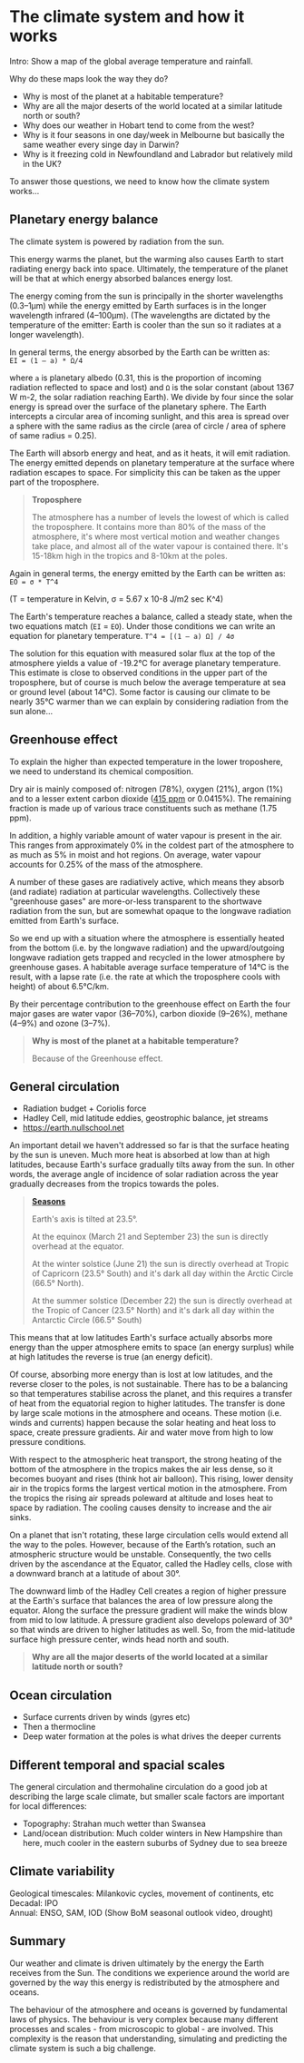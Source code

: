 # The climate system and how it works

Intro: Show a map of the global average temperature and rainfall.

Why do these maps look the way they do?
- Why is most of the planet at a habitable temperature?
- Why are all the major deserts of the world located at a similar latitude north or south? 
- Why does our weather in Hobart tend to come from the west?
- Why is it four seasons in one day/week in Melbourne
  but basically the same weather every singe day in Darwin?
- Why is it freezing cold in Newfoundland and Labrador but relatively mild in the UK?

To answer those questions, we need to know how the climate system works...

## Planetary energy balance

The climate system is powered by radiation from the sun.

This energy warms the planet, but the warming also causes Earth to start radiating energy back into space.
Ultimately, the temperature of the planet will be that at which energy absorbed balances energy lost.

The energy coming from the sun is principally in the shorter wavelengths (0.3–1µm)
while the energy emitted by Earth surfaces is in the longer wavelength infrared (4–100µm).
(The wavelengths are dictated by the temperature of the emitter:
Earth is cooler than the sun so it radiates at a longer wavelength).

In general terms, the energy absorbed by the Earth can be written as:  
`EI = (1 – a) * Ω/4`

where `a` is planetary albedo (0.31, this is the proportion of incoming radiation reflected to space and lost) and
`Ω` is the solar constant (about 1367 W m-2, the solar radiation reaching Earth).
We divide by four since the solar energy is spread over the surface of the planetary sphere.
The Earth intercepts a circular area of incoming sunlight,
and this area is spread over a sphere with the same radius as the circle
(area of circle / area of sphere of same radius = 0.25).

The Earth will absorb energy and heat, and as it heats, it will emit radiation.
The energy emitted depends on planetary temperature at the surface where radiation escapes to space.
For simplicity this can be taken as the upper part of the troposphere.

> **Troposphere**
>
> The atmosphere has a number of levels 
> the lowest of which is called the troposphere.
> It contains more than 80% of the mass of the atmosphere,
> it's where most vertical motion and weather changes take place,
> and almost all of the water vapour is contained there.
> It's 15-18km high in the tropics and 8-10km at the poles.

Again in general terms, the energy emitted by the Earth can be written as:  
`EO = σ * T^4`

(T = temperature in Kelvin, σ = 5.67 x 10-8 J/m2 sec K^4)

The Earth's temperature reaches a balance, called a steady state, when the two equations match (`EI` = `EO`).
Under those conditions we can write an equation for planetary temperature.
`T^4 = [(1 – a) Ω] / 4σ` 

The solution for this equation with measured solar flux at the top of the atmosphere
yields a value of -19.2°C for average planetary temperature.
This estimate is close to observed conditions in the upper part of the troposphere,
but of course is much below the average temperature at sea or ground level (about 14°C).
Some factor is causing our climate to be nearly 35°C warmer than we can explain by considering
radiation from the sun alone...


## Greenhouse effect

To explain the higher than expected temperature in the lower troposhere, 
we need to understand its chemical composition.

Dry air is mainly composed of: nitrogen (78%), oxygen (21%),
argon (1%) and to a lesser extent carbon dioxide ([415 ppm](https://www.co2.earth/) or 0.0415%).
The remaining fraction is made up of various trace constituents such as methane (1.75 ppm).

In addition, a highly variable amount of water vapour is present in the air.
This ranges from approximately 0% in the coldest part of the atmosphere to as much as 5% in moist and hot regions.
On average, water vapour accounts for 0.25% of the mass of the atmosphere.

A number of these gases are radiatively active, which means they absorb (and radiate) radiation at particular wavelengths.
Collectively these "greenhouse gases" are more-or-less transparent to the shortwave radiation from the sun,
but are somewhat opaque to the longwave radiation emitted from Earth's surface.

So we end up with a situation where the atmosphere is essentially heated from the bottom (i.e. by the longwave radiation)
and the upward/outgoing longwave radiation gets trapped and recycled in the lower atmosphere by greenhouse gases.
A habitable average surface temperature of 14°C is the result,
with a lapse rate (i.e. the rate at which the troposphere cools with height) of about 6.5°C/km.

By their percentage contribution to the greenhouse effect on Earth the four major gases are
water vapor (36–70%), carbon dioxide (9–26%), methane (4–9%) and ozone (3–7%).

> **Why is most of the planet at a habitable temperature?**
>
> Because of the Greenhouse effect.


## General circulation

- Radiation budget + Coriolis force
- Hadley Cell, mid latitude eddies, geostrophic balance, jet streams
- https://earth.nullschool.net

An important detail we haven't addressed so far is that the surface heating by the sun is uneven.
Much more heat is absorbed at low than at high latitudes, 
because Earth's surface gradually tilts away from the sun.
In other words, the average angle of incidence of solar radiation across the year
gradually decreases from the tropics towards the poles.

> **[Seasons](https://allgeographynow.wordpress.com/2016/02/22/the-earths-revolution-around-the-sun/)**
>
> Earth's axis is tilted at 23.5°.
>
> At the equinox (March 21 and September 23) the sun is directly overhead at the equator.
>
> At the winter solstice (June 21) the sun is directly overhead at Tropic of Capricorn (23.5° South)
> and it's dark all day within the Arctic Circle (66.5° North). 
>
> At the summer solstice (December 22) the sun is directly overhead at the Tropic of Cancer (23.5° North)
> and it's dark all day within the Antarctic Circle (66.5° South)

This means that at low latitudes Earth's surface actually absorbs more energy
than the upper atmosphere emits to space (an energy surplus)
while at high latitudes the reverse is true (an energy deficit). 

Of course, absorbing more energy than is lost at low latitudes,
and the reverse closer to the poles, is not sustainable.
There has to be a balancing so that temperatures stabilise across the planet,
and this requires a transfer of heat from the equatorial region to higher latitudes.
The transfer is done by large scale motions in the atmosphere and oceans.
These motion (i.e. winds and currents) happen because the solar heating
and heat loss to space, create pressure gradients. 
Air and water move from high to low pressure conditions.

With respect to the atmospheric heat transport,
the strong heating of the bottom of the atmosphere in the tropics
makes the air less dense, so it becomes buoyant and rises (think hot air balloon).
This rising, lower density air in the tropics forms the largest vertical motion in the atmosphere.
From the tropics the rising air spreads poleward at altitude and loses heat to space by radiation.
The cooling causes density to increase and the air sinks.

On a planet that isn't rotating,
these large circulation cells would extend all the way to the poles.
However, because of the Earth’s rotation, such an atmospheric structure would be unstable.
Consequently, the two cells driven by the ascendance at the Equator, called the Hadley cells,
close with a downward branch at a latitude of about 30°.

The downward limb of the Hadley Cell creates a region of higher pressure
at the Earth's surface that balances the area of low pressure along the equator.
Along the surface the pressure gradient will make the winds blow from mid to low latitude.
A pressure gradient also develops poleward of 30° so that winds are driven to higher latitudes as well.
So, from the mid-latitude surface high pressure center, winds head north and south.

> **Why are all the major deserts of the world located at a similar latitude north or south?**
>


## Ocean circulation

- Surface currents driven by winds (gyres etc)
- Then a thermocline 
- Deep water formation at the poles is what drives the deeper currents


## Different temporal and spacial scales

The general circulation and thermohaline circulation do a good job at describing the large scale climate,
but smaller scale factors are important for local differences:
- Topography: Strahan much wetter than Swansea
- Land/ocean distribution: Much colder winters in New Hampshire than here, much cooler in the eastern suburbs of Sydney due to sea breeze


## Climate variability

Geological timescales: Milankovic cycles, movement of continents, etc  
Decadal: IPO  
Annual: ENSO, SAM, IOD (Show BoM seasonal outlook video, drought)  


## Summary

Our weather and climate is driven ultimately by the energy the Earth receives from the Sun.
The conditions we experience around the world are governed by the way this energy
is redistributed by the atmosphere and oceans.

The behaviour of the atmosphere and oceans is governed by fundamental laws of physics.
The behaviour is very complex because many different processes and scales - from microscopic to global - are involved.
This complexity is the reason that understanding, simulating and predicting the climate system is such a big challenge.

